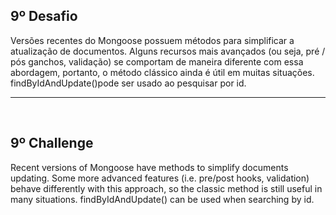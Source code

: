 ## 9º Desafio

Versões recentes do Mongoose possuem métodos para simplificar a atualização de documentos. Alguns recursos mais avançados (ou seja, pré / pós ganchos, validação) se comportam de maneira diferente com essa abordagem, portanto, o método clássico ainda é útil em muitas situações. findByIdAndUpdate()pode ser usado ao pesquisar por id.


<hr>
<br>

## 9º Challenge

Recent versions of Mongoose have methods to simplify documents updating. Some more advanced features (i.e. pre/post hooks, validation) behave differently with this approach, so the classic method is still useful in many situations. findByIdAndUpdate() can be used when searching by id.

